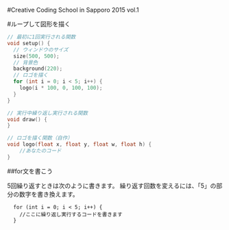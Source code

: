 #Creative Coding School in Sapporo 2015 vol.1

#ループして図形を描く

```Processing:first.pde
// 最初に1回実行される関数
void setup() {
  // ウィンドウのサイズ
  size(500, 500);
  // 背景色
  background(220);
  // ロゴを描く
  for (int i = 0; i < 5; i++) {
    logo(i * 100, 0, 100, 100);
  }
}

// 実行中繰り返し実行される関数
void draw() {
}

// ロゴを描く関数（自作）
void logo(float x, float y, float w, float h) {
	//あなたのコード
}
```

##for文を書こう

5回繰り返すときは次のように書きます。
繰り返す回数を変えるには、「5」の部分の数字を書き換えます。

```processing
  for (int i = 0; i < 5; i++) {
    //ここに繰り返し実行するコードを書きます
  }
```

